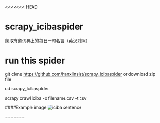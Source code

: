 <<<<<<< HEAD
# scrapy_icibaspider
爬取有道词典上的每日一句名言（英汉对照）

# run this spider
git clone https://github.com/hanxlinsist/scrapy_icibaspider or download zip file

cd scrapy_icibaspider

scrapy crawl iciba -o filename.csv -t csv

####Example image
![iciba sentence](https://raw.githubusercontent.com/hanxlinsist/scrapy_icibaspider/master/icibaspider/sample.png)

=======
